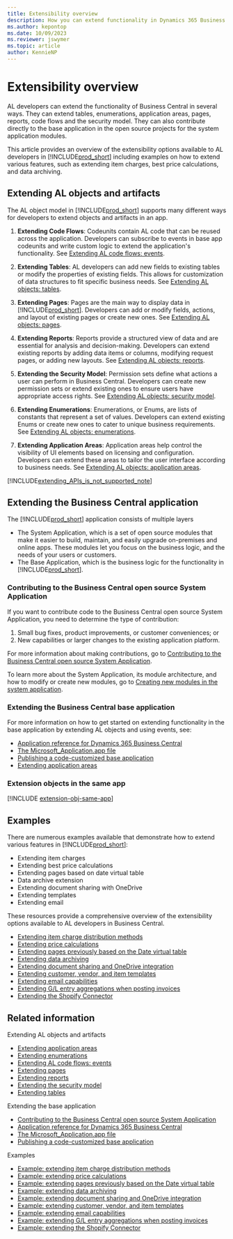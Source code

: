 ```yaml
---
title: Extensibility overview
description: How you can extend functionality in Dynamics 365 Business Central.
ms.author: kepontop
ms.date: 10/09/2023
ms.reviewer: jswymer
ms.topic: article
author: KennieNP
---
```


# Extensibility overview

AL developers can extend the functionality of Business Central in several ways. They can extend tables, enumerations, application areas, pages, reports, code flows and the security model. They can also contribute directly to the base application in the open source projects for the system application modules.

This article provides an overview of the extensibility options available to AL developers in [!INCLUDE[prod_short](../developer/includes/prod_short.md)] including examples on how to extend various features, such as extending item charges, best price calculations, and data archiving.

## Extending AL objects and artifacts

The AL object model in [!INCLUDE[prod_short](../developer/includes/prod_short.md)] supports many different ways for developers to extend objects and artifacts in an app.

1. **Extending Code Flows**: Codeunits contain AL code that can be reused across the application. Developers can subscribe to events in base app codeunits and write custom logic to extend the application's functionality. See [Extending AL code flows: events](devenv-event-types.md).

2. **Extending Tables**: AL developers can add new fields to existing tables or modify the properties of existing fields. This allows for customization of data structures to fit specific business needs. See [Extending AL objects: tables](devenv-table-ext-object.md).

3. **Extending Pages**: Pages are the main way to display data in [!INCLUDE[prod_short](../developer/includes/prod_short.md)]. Developers can add or modify fields, actions, and layout of existing pages or create new ones. See [Extending AL objects: pages](devenv-page-ext-object.md).

4. **Extending Reports**: Reports provide a structured view of data and are essential for analysis and decision-making. Developers can extend existing reports by adding data items or columns, modifying request pages, or adding new layouts. See [Extending AL objects: reports](devenv-report-ext-object.md).

5. **Extending the Security Model**: Permission sets define what actions a user can perform in Business Central. Developers can create new permission sets or extend existing ones to ensure users have appropriate access rights. See [Extending AL objects: security model](devenv-permissionset-ext-object.md).

6. **Extending Enumerations**: Enumerations, or Enums, are lists of constants that represent a set of values. Developers can extend existing Enums or create new ones to cater to unique business requirements. See [Extending AL objects: enumerations](devenv-extensible-enums.md).

7. **Extending Application Areas**: Application areas help control the visibility of UI elements based on licensing and configuration. Developers can extend these areas to tailor the user interface according to business needs. See [Extending AL objects: application areas](devenv-extending-application-areas.md).


[!INCLUDE[extending_APIs_is_not_supported_note](includes/include-extending-APIs-is-not-supported-note.md)]

## Extending the Business Central application

The [!INCLUDE[prod_short](../developer/includes/prod_short.md)] application consists of multiple layers

* The System Application, which is a set of open source modules that make it easier to build, maintain, and easily upgrade on-premises and online apps. These modules let you focus on the business logic, and the needs of your users or customers.
* The Base Application, which is the business logic for the functionality in [!INCLUDE[prod_short](../developer/includes/prod_short.md)].

### Contributing to the Business Central open source System Application

If you want to contribute code to the Business Central open source System Application, you need to determine the type of contribution:
1. Small bug fixes, product improvements, or customer conveniences; or
2. New capabilities or larger changes to the existing application platform.

For more information about making contributions, go to [Contributing to the Business Central open source System Application](https://github.com/microsoft/BCApps/blob/main/CONTRIBUTING.md).

To learn more about the System Application, its module architecture, and how to modify or create new modules, go to [Creating new modules in the system application](devenv-blueprint.md).

### Extending the Business Central base application

For more information on how to get started on extending functionality in the base application by extending AL objects and using events, see:

* [Application reference for Dynamics 365 Business Central](/dynamics365/business-central/application/)
* [The Microsoft_Application.app file](devenv-application-app-file.md)
* [Publishing a code-customized base application](devenv-publish-code-customization.md)
* [Extending application areas](devenv-extending-application-areas.md)

### Extension objects in the same app

[!INCLUDE [extension-obj-same-app](includes/extension-obj-same-app.md)]

## Examples

There are numerous examples available that demonstrate how to extend various features in [!INCLUDE[prod_short](../developer/includes/prod_short.md)]:

- Extending item charges
- Extending best price calculations
- Extending pages based on date virtual table
- Data archive extension
- Extending document sharing with OneDrive
- Extending templates
- Extending email


These resources provide a comprehensive overview of the extensibility options available to AL developers in Business Central.

* [Extending item charge distribution methods](devenv-extending-item-charges.md)
* [Extending price calculations](devenv-extending-best-price-calculations.md)
* [Extending pages previously based on the Date virtual table](devenv-extend-pages-based-on-date-virtual-table.md)
* [Extending data archiving](devenv-data-archive-extension.md)
* [Extending document sharing and OneDrive integration](devenv-extending-document-sharing-onedrive.md)
* [Extending customer, vendor, and item templates](devenv-extending-templates.md)
* [Extending email capabilities](devenv-extending-email.md)
* [Extending G/L entry aggregations when posting invoices](devenv-invoice-posting-example.md)
* [Extending the Shopify Connector](devenv-extending-shopify.md)


## Related information
Extending AL objects and artifacts
* [Extending application areas](devenv-extending-application-areas.md)
* [Extending enumerations](devenv-extensible-enums.md)
* [Extending AL code flows: events](devenv-event-types.md)
* [Extending pages](devenv-page-ext-object.md)
* [Extending reports](devenv-report-ext-object.md)
* [Extending the security model](devenv-permissionset-ext-object.md)
* [Extending tables](devenv-table-ext-object.md)

Extending the base application
* [Contributing to the Business Central open source System Application](https://github.com/microsoft/BCApps/blob/main/CONTRIBUTING.md)
* [Application reference for Dynamics 365 Business Central](/dynamics365/business-central/application/)
* [The Microsoft_Application.app file](devenv-application-app-file.md)
* [Publishing a code-customized base application](devenv-publish-code-customization.md)

Examples
* [Example: extending item charge distribution methods](devenv-extending-item-charges.md)
* [Example: extending price calculations](devenv-extending-best-price-calculations.md)
* [Example: extending pages previously based on the Date virtual table](devenv-extend-pages-based-on-date-virtual-table.md)
* [Example: extending data archiving](devenv-data-archive-extension.md)
* [Example: extending document sharing and OneDrive integration](devenv-extending-document-sharing-onedrive.md)
* [Example: extending customer, vendor, and item templates](devenv-extending-templates.md)
* [Example: extending email capabilities](devenv-extending-email.md)
* [Example: extending G/L entry aggregations when posting invoices](devenv-invoice-posting-example.md)
* [Example: extending the Shopify Connector](devenv-extending-shopify.md)
